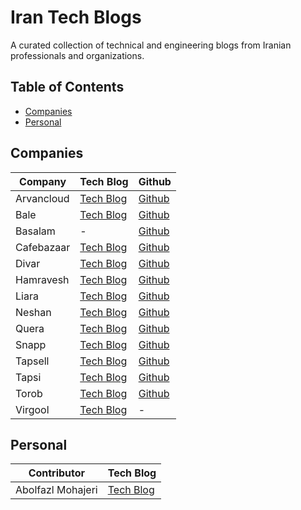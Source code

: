 # Iran Tech Blogs
A curated collection of technical and engineering blogs from Iranian professionals and organizations.

## Table of Contents
- [Companies](#companies)
- [Personal](#personal)

## Companies

| Company      | Tech Blog                                          | Github                                         |
|--------------|----------------------------------------------------|------------------------------------------------|
| Arvancloud   | [Tech Blog](https://tech.arvancloud.ir)            | [Github](https://github.com/arvancloud)        |
| Bale         | [Tech Blog](https://virgool.io/baleacademy)        | [Github](https://github.com/balemessenger)     |
| Basalam      | -                                                  | [Github](https://github.com/basalam)           |
| Cafebazaar   | [Tech Blog](https://virgool.io/cafebazaar)         | [Github](https://github.com/cafebazaar)        |
| Divar        | [Tech Blog](https://virgool.io/divarengineering)   | [Github](https://github.com/divar-ir)          |
| Hamravesh    | [Tech Blog](https://virgool.io/hamravesh)          | [Github](https://github.com/hamravesh)         |
| Liara        | [Tech Blog](https://liara.ir/blog)                 | [Github](https://github.com/liara-cloud)       |
| Neshan       | [Tech Blog](https://neshan.blog)                   | [Github](https://github.com/NeshanMaps)        |
| Quera        | [Tech Blog](https://quera.org/blog)                | [Github](https://github.com/querateam)         |
| Snapp        | [Tech Blog](https://engineering.snapp.ir)          | [Github](https://github.com/snapp-cab)         |
| Tapsell      | [Tech Blog](https://virgool.io/tapsell-tech)       | [Github](https://github.com/tapsellorg)        |
| Tapsi        | [Tech Blog](https://virgool.io/tapsi-techblog)     | [Github](https://github.com/tap30)             |
| Torob        | [Tech Blog](https://techblog.torob.com)            | [Github](https://github.com/Torob)             |
| Virgool      | [Tech Blog](https://virgool.io/virgool)            | -                                              |

## Personal

| Contributor             | Tech Blog                                          |
|-------------------------|----------------------------------------------------|
| Abolfazl Mohajeri       | [Tech Blog](http://blog.abolfazlmohajeri.ir)       |
